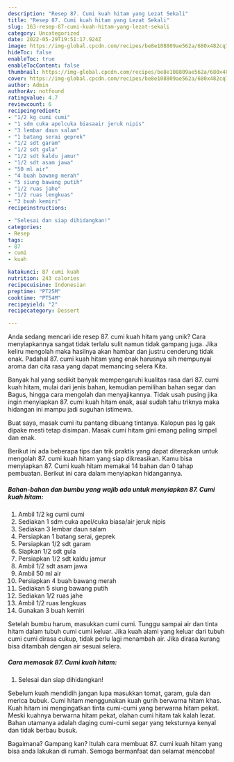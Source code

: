 ```yaml
---
description: "Resep 87. Cumi kuah hitam yang Lezat Sekali"
title: "Resep 87. Cumi kuah hitam yang Lezat Sekali"
slug: 163-resep-87-cumi-kuah-hitam-yang-lezat-sekali
category: Uncategorized
date: 2022-05-29T19:51:17.924Z
image: https://img-global.cpcdn.com/recipes/be8e108809ae562a/680x482cq70/87-cumi-kuah-hitam-foto-resep-utama.jpg
hideToc: false
enableToc: true
enableTocContent: false
thumbnail: https://img-global.cpcdn.com/recipes/be8e108809ae562a/680x482cq70/87-cumi-kuah-hitam-foto-resep-utama.jpg
cover: https://img-global.cpcdn.com/recipes/be8e108809ae562a/680x482cq70/87-cumi-kuah-hitam-foto-resep-utama.jpg
author: Admin
authorAv: notfound
ratingvalue: 4.7
reviewcount: 6
recipeingredient:
- "1/2 kg cumi cumi"
- "1 sdm cuka apelcuka biasaair jeruk nipis"
- "3 lembar daun salam"
- "1 batang serai geprek"
- "1/2 sdt garam"
- "1/2 sdt gula"
- "1/2 sdt kaldu jamur"
- "1/2 sdt asam jawa"
- "50 ml air"
- "4 buah bawang merah"
- "5 siung bawang putih"
- "1/2 ruas jahe"
- "1/2 ruas lengkuas"
- "3 buah kemiri"
recipeinstructions:

- "Selesai dan siap dihidangkan!"
categories:
- Resep
tags:
- 87
- cumi
- kuah

katakunci: 87 cumi kuah 
nutrition: 243 calories
recipecuisine: Indonesian
preptime: "PT25M"
cooktime: "PT54M"
recipeyield: "2"
recipecategory: Dessert

---
```





Anda sedang mencari ide resep 87. cumi kuah hitam yang unik? Cara menyiapkannya sangat tidak terlalu sulit namun tidak gampang juga. Jika keliru mengolah maka hasilnya akan hambar dan justru cenderung tidak enak. Padahal 87. cumi kuah hitam yang enak harusnya sih mempunyai aroma dan cita rasa yang dapat memancing selera Kita.





Banyak hal yang sedikit banyak mempengaruhi kualitas rasa dari 87. cumi kuah hitam, mulai dari jenis bahan, kemudian pemilihan bahan segar dan Bagus, hingga cara mengolah dan menyajikannya. Tidak usah pusing jika ingin menyiapkan 87. cumi kuah hitam enak,      asal sudah tahu triknya maka hidangan ini mampu jadi suguhan istimewa.














Buat saya, masak cumi itu pantang dibuang tintanya. Kalopun pas lg gak dipake mesti tetap disimpan. Masak cumi hitam gini emang paling simpel dan enak.






Berikut ini ada beberapa tips dan trik praktis yang dapat diterapkan untuk mengolah 87. cumi kuah hitam yang siap dikreasikan. Kamu bisa menyiapkan 87. Cumi kuah hitam memakai 14 bahan dan 0 tahap pembuatan. Berikut ini cara dalam menyiapkan hidangannya.

<!--inarticleads1-->

##### Bahan-bahan dan bumbu yang wajib ada untuk menyiapkan 87. Cumi kuah hitam:

1. Ambil 1/2 kg cumi cumi
1. Sediakan 1 sdm cuka apel/cuka biasa/air jeruk nipis
1. Sediakan 3 lembar daun salam
1. Persiapkan 1 batang serai, geprek
1. Persiapkan 1/2 sdt garam
1. Siapkan 1/2 sdt gula
1. Persiapkan 1/2 sdt kaldu jamur
1. Ambil 1/2 sdt asam jawa
1. Ambil 50 ml air
1. Persiapkan 4 buah bawang merah
1. Sediakan 5 siung bawang putih
1. Sediakan 1/2 ruas jahe
1. Ambil 1/2 ruas lengkuas
1. Gunakan 3 buah kemiri


Setelah bumbu harum, masukkan cumi cumi. Tunggu sampai air dan tinta hitam dalam tubuh cumi cumi keluar. Jika kuah alami yang keluar dari tubuh cumi cumi dirasa cukup, tidak perlu lagi menambah air. Jika dirasa kurang bisa ditambah dengan air sesuai selera. 

<!--inarticleads2-->

##### Cara memasak 87. Cumi kuah hitam:


1. Selesai dan siap dihidangkan!

Sebelum kuah mendidih jangan lupa masukkan tomat, garam, gula dan merica bubuk. Cumi hitam menggunakan kuah gurih berwarna hitam khas. Kuah hitam ini mengingatkan tinta cumi-cumi yang berwarna hitam pekat. Meski kuahnya berwarna hitam pekat, olahan cumi hitam tak kalah lezat. Bahan utamanya adalah daging cumi-cumi segar yang teksturnya kenyal dan tidak berbau busuk. 

Bagaimana? Gampang kan? Itulah cara membuat 87. cumi kuah hitam yang bisa anda lakukan di rumah. Semoga bermanfaat dan selamat mencoba!
